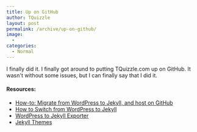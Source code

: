 ```yaml
---
title: Up on GitHub
author: TQuizzle
layout: post
permalink: /archive/up-on-github/
image:
  - 
categories:
  - Normal
---
```

I finally did it. I finally got around to putting TQuizzle.com up on GitHub.
It wasn't without some issues, but I can finally say that I did it.


#### Resources:
- [How-to: Migrate from WordPress to Jekyll, and host on GitHub](http://girliemac.com/blog/2013/12/27/wordpress-to-jekyll/)
- [How to Switch from WordPress to Jekyll](http://fettblog.eu/blog/2014/01/02/how-to-switch-from-wordpress-to-jekyll/)
- [WordPress to Jekyll Exporter](https://github.com/benbalter/wordpress-to-jekyll-exporter)
- [Jekyll Themes](http://jekyllthemes.org/)

